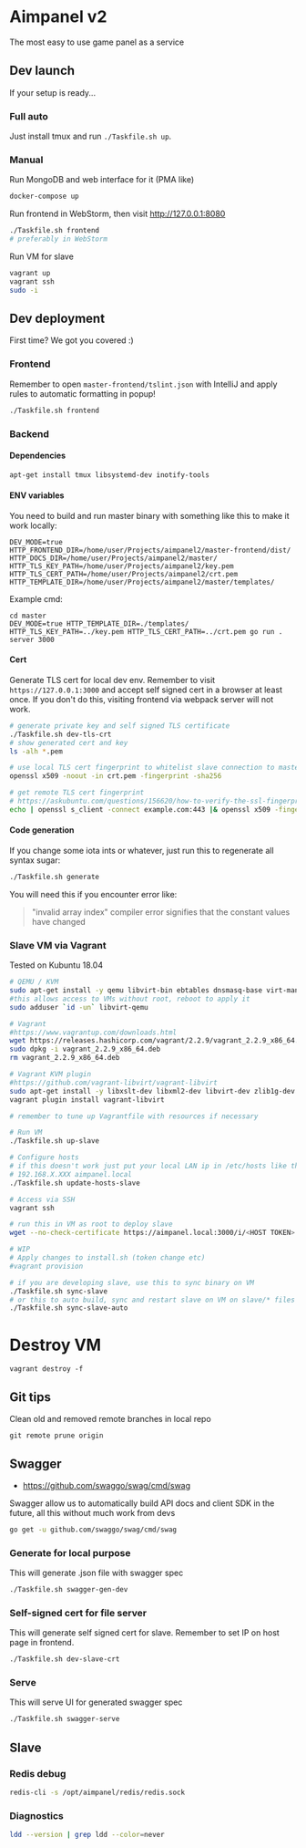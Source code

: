 # Aimpanel v2

The most easy to use game panel as a service

## Dev launch

If your setup is ready...

### Full auto

Just install tmux and run `./Taskfile.sh up`.

### Manual

Run MongoDB and web interface for it (PMA like)
```bash
docker-compose up
```

Run frontend in WebStorm, then visit http://127.0.0.1:8080
```bash
./Taskfile.sh frontend
# preferably in WebStorm
```

Run VM for slave
```bash
vagrant up
vagrant ssh
sudo -i
```

## Dev deployment

First time? We got you covered :)

### Frontend

Remember to open `master-frontend/tslint.json` with IntelliJ and apply rules to automatic formatting in popup!

```bash
./Taskfile.sh frontend
```

### Backend

#### Dependencies

```bash
apt-get install tmux libsystemd-dev inotify-tools
```

#### ENV variables

You need to build and run master binary with something like this to make it work locally:

```
DEV_MODE=true
HTTP_FRONTEND_DIR=/home/user/Projects/aimpanel2/master-frontend/dist/
HTTP_DOCS_DIR=/home/user/Projects/aimpanel2/master/
HTTP_TLS_KEY_PATH=/home/user/Projects/aimpanel2/key.pem
HTTP_TLS_CERT_PATH=/home/user/Projects/aimpanel2/crt.pem
HTTP_TEMPLATE_DIR=/home/user/Projects/aimpanel2/master/templates/
```

Example cmd:
```
cd master
DEV_MODE=true HTTP_TEMPLATE_DIR=./templates/ HTTP_TLS_KEY_PATH=../key.pem HTTP_TLS_CERT_PATH=../crt.pem go run . server 3000
```

#### Cert

Generate TLS cert for local dev env.
Remember to visit `https://127.0.0.1:3000` and accept self signed cert in a browser at least once.
If you don't do this, visiting frontend via webpack server will not work.

```bash
# generate private key and self signed TLS certificate
./Taskfile.sh dev-tls-crt
# show generated cert and key
ls -alh *.pem

# use local TLS cert fingerprint to whitelist slave connection to master
openssl x509 -noout -in crt.pem -fingerprint -sha256

# get remote TLS cert fingerprint
# https://askubuntu.com/questions/156620/how-to-verify-the-ssl-fingerprint-by-command-line-wget-curl
echo | openssl s_client -connect example.com:443 |& openssl x509 -fingerprint -sha256 -noout
```

#### Code generation

If you change some iota ints or whatever, just run this to regenerate all syntax sugar:
```bash
./Taskfile.sh generate
```
You will need this if you encounter error like:
> "invalid array index" compiler error signifies that the constant values have changed

### Slave VM via Vagrant

Tested on Kubuntu 18.04

```bash
# QEMU / KVM
sudo apt-get install -y qemu libvirt-bin ebtables dnsmasq-base virt-manager
#this allows access to VMs without root, reboot to apply it
sudo adduser `id -un` libvirt-qemu

# Vagrant
#https://www.vagrantup.com/downloads.html
wget https://releases.hashicorp.com/vagrant/2.2.9/vagrant_2.2.9_x86_64.deb
sudo dpkg -i vagrant_2.2.9_x86_64.deb
rm vagrant_2.2.9_x86_64.deb

# Vagrant KVM plugin
#https://github.com/vagrant-libvirt/vagrant-libvirt
sudo apt-get install -y libxslt-dev libxml2-dev libvirt-dev zlib1g-dev ruby-dev
vagrant plugin install vagrant-libvirt

# remember to tune up Vagrantfile with resources if necessary

# Run VM
./Taskfile.sh up-slave

# Configure hosts
# if this doesn't work just put your local LAN ip in /etc/hosts like this
# 192.168.X.XXX aimpanel.local
./Taskfile.sh update-hosts-slave

# Access via SSH
vagrant ssh

# run this in VM as root to deploy slave
wget --no-check-certificate https://aimpanel.local:3000/i/<HOST TOKEN> -O- | bash -

# WIP
# Apply changes to install.sh (token change etc)
#vagrant provision

# if you are developing slave, use this to sync binary on VM
./Taskfile.sh sync-slave
# or this to auto build, sync and restart slave on VM on slave/* files change
./Taskfile.sh sync-slave-auto
```

# Destroy VM
```
vagrant destroy -f
```

## Git tips

Clean old and removed remote branches in local repo
```
git remote prune origin
```

## Swagger

* https://github.com/swaggo/swag/cmd/swag

Swagger allow us to automatically build API docs and client SDK in the future,
all this without much work from devs

```bash
go get -u github.com/swaggo/swag/cmd/swag
```
### Generate for local purpose

This will generate .json file with swagger spec

```bash
./Taskfile.sh swagger-gen-dev
```

### Self-signed cert for file server

This will generate self signed cert for slave.
Remember to set IP on host page in frontend.

```bash
./Taskfile.sh dev-slave-crt
```

### Serve

This will serve UI for generated swagger spec

```bash
./Taskfile.sh swagger-serve
```

## Slave

### Redis debug

```bash
redis-cli -s /opt/aimpanel/redis/redis.sock
```

### Diagnostics

```bash
ldd --version | grep ldd --color=never
```
